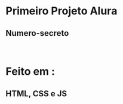 <h1>Primeiro Projeto Alura</h1>
<h2>Numero-secreto</h2>
<br>
<h1>Feito em :</h1>
<h2>HTML, CSS e JS</h2>

